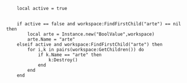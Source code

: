 
		local active = true


		if active == false and workspace:FindFirstChild("arte") == nil then
			local arte = Instance.new("BoolValue",workspace)
			arte.Name = "arte"
		elseif active and workspace:FindFirstChild("arte") then
			for i,k in pairs(workspace:GetChildren()) do
				if k.Name == "arte" then
					k:Destroy()
				end
			end
		end
